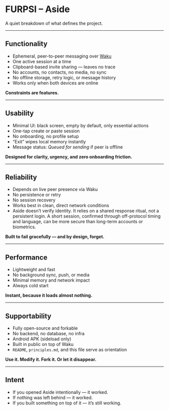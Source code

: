 # FURPSI – Aside

A quiet breakdown of what defines the project.

---

## Functionality

- Ephemeral, peer-to-peer messaging over [Waku](https://waku.org)  
- One active session at a time  
- Clipboard-based invite sharing — leaves no trace  
- No accounts, no contacts, no media, no sync  
- No offline storage, retry logic, or message history  
- Works only when both devices are online  

**Constraints are features.**

---

## Usability

- Minimal UI: black screen, empty by default, only essential actions  
- One-tap create or paste session  
- No onboarding, no profile setup  
- “Exit” wipes local memory instantly  
- Message status: *Queued for sending* if peer is offline  

**Designed for clarity, urgency, and zero onboarding friction.**

---

## Reliability

- Depends on live peer presence via Waku  
- No persistence or retry  
- No session recovery  
- Works best in clean, direct network conditions
- Aside doesn’t verify identity. It relies on a shared response ritual, not a persistent login. A short session, confirmed through off-protocol timing and language, can be more secure than long-term accounts or biometrics.



**Built to fail gracefully — and by design, forget.**

---

## Performance

- Lightweight and fast  
- No background sync, push, or media  
- Minimal memory and network impact  
- Always cold start  

**Instant, because it loads almost nothing.**

---

## Supportability

- Fully open-source and forkable  
- No backend, no database, no infra  
- Android APK (sideload only)  
- Built in public on top of Waku  
- `README`, `principles.md`, and this file serve as orientation  

**Use it. Modify it. Fork it. Or let it disappear.**

---

## Intent

- If you opened Aside intentionally — it worked.  
- If nothing was left behind — it worked.  
- If you built something on top of it — it’s still working.

